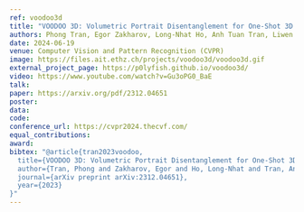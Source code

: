 ```yaml
---
ref: voodoo3d 
title: "VOODOO 3D: Volumetric Portrait Disentanglement for One-Shot 3D Head Reenactment"
authors: Phong Tran, Egor Zakharov, Long-Nhat Ho, Anh Tuan Tran, Liwen Hu, Hao Li
date: 2024-06-19
venue: Computer Vision and Pattern Recognition (CVPR)
image: https://files.ait.ethz.ch/projects/voodoo3d/voodoo3d.gif
external_project_page: https://p0lyfish.github.io/voodoo3d/
video: https://www.youtube.com/watch?v=Gu3oPG0_BaE
talk: 
paper: https://arxiv.org/pdf/2312.04651
poster: 
data: 
code: 
conference_url: https://cvpr2024.thecvf.com/
equal_contributions: 
award: 
bibtex: "@article{tran2023voodoo,
  title={VOODOO 3D: Volumetric Portrait Disentanglement for One-Shot 3D Head Reenactment},
  author={Tran, Phong and Zakharov, Egor and Ho, Long-Nhat and Tran, Anh Tuan and Hu, Liwen and Li, Hao},
  journal={arXiv preprint arXiv:2312.04651},
  year={2023}
}"
---
```

